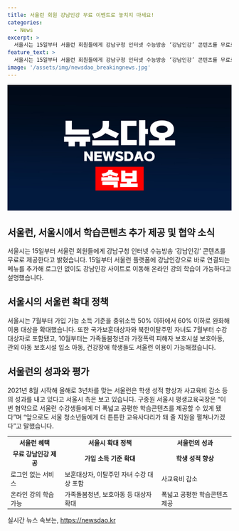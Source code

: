 ```yaml
---
title: 서울런 회원 강남인강 무료 이벤트로 놓치지 마세요!
categories:
  - News
excerpt: >
  서울시는 15일부터 서울런 회원들에게 강남구청 인터넷 수능방송 ‘강남인강’ 콘텐츠를 무료로 제공한다고 밝혔다. 이로써 2만 여개 강의가 연 5만원에 제공되던 콘텐츠가 무료로 이용 가능해지며, 서울런은 로그인 없이 강남인강으로 바로 연결하여 온라인 강의 학습이 가능하다. 서울시는 사회적 약자들도 이용대상으로 포함하여 더 폭넓고 공평한 학습콘텐츠를 제공할 계획이며, 3년차를 맞는 서울런은 학생 성적 향상과 사교육비 감소를 이루고 있다고 밝혔다.
feature_text: >
  서울시는 15일부터 서울런 회원들에게 강남구청 인터넷 수능방송 ‘강남인강’ 콘텐츠를 무료로 제공한다고 밝혔다. 이로써 2만 여개 강의가 연 5만원에 제공되던 콘텐츠가 무료로 이용 가능해지며, 서울런은 로그인 없이 강남인강으로 바로 연결하여 온라인 강의 학습이 가능하다. 서울시는 사회적 약자들도 이용대상으로 포함하여 더 폭넓고 공평한 학습콘텐츠를 제공할 계획이며, 3년차를 맞는 서울런은 학생 성적 향상과 사교육비 감소를 이루고 있다고 밝혔다.
image: '/assets/img/newsdao_breakingnews.jpg'
---
```


<p><img src="/assets/img/newsdao_breakingnews.jpg" alt="implanttips 속보" /></p>

<h2 data-ke-size="size26">서울런, 서울시에서 학습콘텐츠 추가 제공 및 협약 소식</h2>

<p data-ke-size="size16">서울시는 15일부터 서울런 회원들에게 강남구청 인터넷 수능방송 ‘강남인강’ 콘텐츠를 무료로 제공한다고 밝혔습니다. 15일부터 서울런 플랫폼에 강남인강으로 바로 연결되는 메뉴를 추가해 로그인 없이도 강남인강 사이트로 이동해 온라인 강의 학습이 가능하다고 설명했습니다.</p>

<h2 data-ke-size="size26">서울시의 서울런 확대 정책</h2>

<p data-ke-size="size16">서울시는 7월부터 가입 가능 소득 기준을 중위소득 50% 이하에서 60% 이하로 완화해 이용 대상을 확대했습니다. 또한 국가보훈대상자와 북한이탈주민 자녀도 7월부터 수강 대상자로 포함됐고, 10월부터는 가족돌봄청년과 가정폭력 피해자 보호시설 보호아동, 관외 아동 보호시설 입소 아동, 건강장애 학생들도 서울런 이용이 가능해졌습니다.</p>

<h2 data-ke-size="size26">서울런의 성과와 평가</h2>

<p data-ke-size="size16">2021년 8월 시작해 올해로 3년차를 맞는 서울런은 학생 성적 향상과 사교육비 감소 등의 성과를 내고 있다고 서울시 측은 보고 있습니다. 구종원 서울시 평생교육국장은 “이번 협약으로 서울런 수강생들에게 더 폭넓고 공평한 학습콘텐츠를 제공할 수 있게 됐다”며 “앞으로도 서울 청소년들에게 더 튼튼한 교육사다리가 돼 줄 지원을 펼쳐나가겠다”고 말했습니다.</p>

<table>
    <tr>
        <th>서울런 혜택</th>
        <th>서울시 확대 정책</th>
        <th>서울런의 성과</th>
    </tr>
    <tr>
        <td style="text-align: center; height: 17px;"><b>무료 강남인강 제공</b></td>
        <td style="text-align: center; height: 17px;"><b>가입 소득 기준 확대</b></td>
        <td style="text-align: center; height: 17px;"><b>학생 성적 향상</b></td>
    </tr>
    <tr>
        <td>로그인 없는 서비스</td>
        <td>보훈대상자, 이탈주민 자녀 수강 대상 포함</td>
        <td>사교육비 감소</td>
    </tr>
    <tr>
        <td>온라인 강의 학습 가능</td>
        <td>가족돌봄청년, 보호아동 등 대상자 확대</td>
        <td>폭넓고 공평한 학습콘텐츠 제공</td>
    </tr>
</table>
실시간 뉴스 속보는, <a href="https://newsdao.kr" rel="dofollow">https://newsdao.kr</a>


